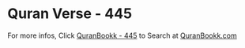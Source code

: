 # Quran Verse - 445 

For more infos, Click [QuranBookk - 445](https://www.quranbookk.com/quran/search?q=445) to Search at [QuranBookk.com](http://quranbookk.com/)